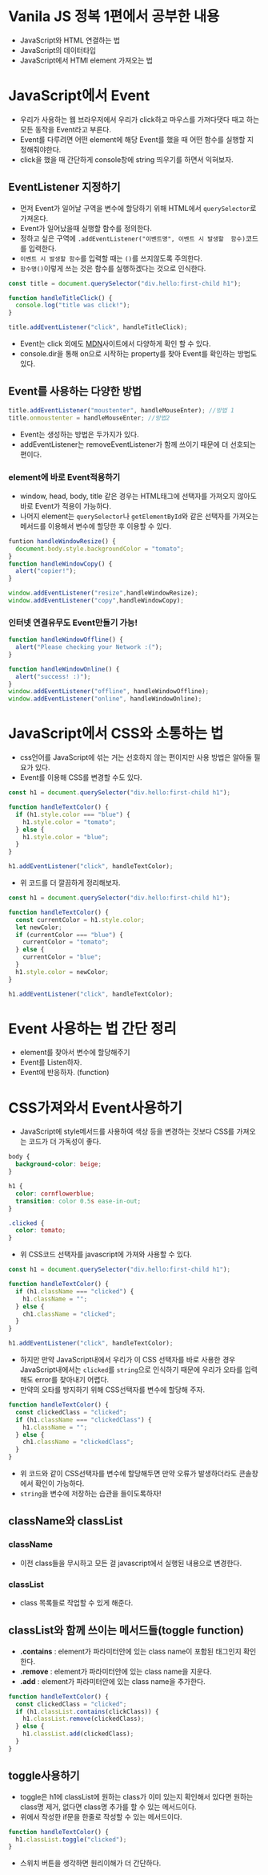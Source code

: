 # Vanila JS 정복 1편에서 공부한 내용

- JavaScript와 HTML 연결하는 법
- JavaScript의 데이터타입
- JavaScript에서 HTMl element 가져오는 법

# JavaScript에서 Event

- 우리가 사용하는 웹 브라우저에서 우리가 click하고 마우스를 가져다댓다 때고 하는 모든 동작을 Event라고 부른다.
- Event를 다루려면 어떤 element에 해당 Event를 했을 때 어떤 함수를 실행할 지 정해줘야한다.
- click을 했을 때 간단하게 console창에 string 띄우기를 하면서 익혀보자.

## EventListener 지정하기

- 먼저 Event가 일어날 구역을 변수에 할당하기 위해 HTML에서 `querySelector`로 가져온다.
- Event가 일어났을때 실행할 함수를 정의한다.
- 정하고 싶은 구역에 `.addEventListener("이벤트명", 이벤트 시 발생할  함수)`코드를 입력한다.
- `이벤트 시 발생할 함수`를 입력할 때는 `()`를 쓰지않도록 주의한다.
- `함수명()`이렇게 쓰는 것은 함수를 실행하겠다는 것으로 인식한다.

```javascript
const title = document.querySelector("div.hello:first-child h1");

function handleTitleClick() {
  console.log("title was click!");
}

title.addEventListener("click", handleTitleClick);
```

- Event는 click 외에도 [MDN]()사이트에서 다양하게 확인 할 수 있다.
- console.dir을 통해 on으로 시작하는 property를 찾아 Event를 확인하는 방법도 있다.

## Event를 사용하는 다양한 방법

```js
title.addEventListener("moustenter", handleMouseEnter); //방법 1
title.onmoustenter = handleMouseEnter; //방법2
```

- Event는 생성하는 방법은 두가지가 있다.
- addEventListener는 removeEventListener가 함께 쓰이기 때문에 더 선호되는 편이다.

### element에 바로 Event적용하기

- window, head, body, title 같은 경우는 HTML태그에 선택자를 가져오지 않아도 바로 Event가 적용이 가능하다.
- 나머지 element는 `querySelector`나 `getElementById`와 같은 선택자를 가져오는 메서드를 이용해서 변수에 할당한 후 이용할 수 있다.

```js
funtion handleWindowResize() {
  document.body.style.backgroundColor = "tomato";
}
function handleWindowCopy() {
  alert("copier!");
}

window.addEventListener("resize",handleWindowResize);
window.addEventListener("copy",handleWindowCopy);
```

### 인터넷 연결유무도 Event만들기 가능!

```js
function handleWindowOffline() {
  alert("Please checking your Network :(");
}

function handleWindowOnline() {
  alert("success! :)");
}
window.addEventListener("offline", handleWindowOffline);
window.addEventListener("online", handleWindowOnline);
```

# JavaScript에서 CSS와 소통하는 법

- css언어를 JavaScript에 섞는 거는 선호하지 않는 편이지만 사용 방법은 알아둘 필요가 있다.
- Event를 이용해 CSS를 변경할 수도 있다.

```js
const h1 = document.querySelector("div.hello:first-child h1");

function handleTextColor() {
  if (h1.style.color === "blue") {
    h1.style.color = "tomato";
  } else {
    h1.style.color = "blue";
  }
}

h1.addEventListener("click", handleTextColor);
```

- 위 코드를 더 깔끔하게 정리해보자.

```js
const h1 = document.querySelector("div.hello:first-child h1");

function handleTextColor() {
  const currentColor = h1.style.color;
  let newColor;
  if (currentColor === "blue") {
    currentColor = "tomato";
  } else {
    currentColor = "blue";
  }
  h1.style.color = newColor;
}

h1.addEventListener("click", handleTextColor);
```

# Event 사용하는 법 간단 정리

- element를 찾아서 변수에 할당해주기
- Event를 Listen하자.
- Event에 반응하자. (function)

# CSS가져와서 Event사용하기

- JavaScript에 style메서드를 사용하여 색상 등을 변경하는 것보다 CSS를 가져오는 코드가 더 가독성이 좋다.

```css
body {
  background-color: beige;
}

h1 {
  color: cornflowerblue;
  transition: color 0.5s ease-in-out;
}

.clicked {
  color: tomato;
}
```

- 위 CSS코드 선택자를 javascript에 가져와 사용할 수 있다.

```javascript
const h1 = document.querySelector("div.hello:first-child h1");

function handleTextColor() {
  if (h1.className === "clicked") {
    h1.className = "";
  } else {
    ch1.className = "clicked";
  }
}

h1.addEventListener("click", handleTextColor);
```

- 하지만 만약 JavaScript내에서 우리가 이 CSS 선택자를 바로 사용한 경우 JavaScript내에서는 `clicked`를 `string`으로 인식하기 때문에 우리가 오타를 입력해도 error를 찾아내기 어렵다.
- 만약의 오타를 방지하기 위해 CSS선택자를 변수에 할당해 주자.

```javascript
function handleTextColor() {
  const clickedClass = "clicked";
  if (h1.className === "clickedClass") {
    h1.className = "";
  } else {
    ch1.className = "clickedClass";
  }
}
```

- 위 코드와 같이 CSS선택자를 변수에 할당해두면 만약 오류가 발생하더라도 콘솔창에서 확인이 가능하다.
- `string`을 변수에 저장하는 습관을 들이도록하자!

## className와 classList

### className

- 이전 class들을 무시하고 모든 걸 javascript에서 실행된 내용으로 변경한다.

### classList

- class 목록들로 작업할 수 있게 해준다.

## classList와 함께 쓰이는 메서드들(toggle function)

- **.contains** : element가 파라미터안에 있는 class name이 포함된 태그인지 확인한다.
- **.remove** : element가 파라미터안에 있는 class name을 지운다.
- **.add** : element가 파라미터안에 있는 class name을 추가한다.

```javascript
function handleTextColor() {
  const clickedClass = "clicked";
  if (h1.classList.contains(clickClass)) {
    h1.classList.remove(clickedClass);
  } else {
    h1.classList.add(clickedClass);
  }
}
```

## toggle사용하기

- toggle은 h1에 classList에 원하는 class가 이미 있는지 확인해서 있다면 원하는 class명 제거, 없다면 class명 추가를 할 수 있는 메서드이다.
- 위에서 작성한 if문을 한줄로 작성할 수 있는 메서드이다.

```javascript
function handleTextColor() {
  h1.classList.toggle("clicked");
}
```

- 스위치 버튼을 생각하면 원리이해가 더 간단하다.
